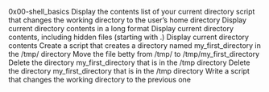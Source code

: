 0x00-shell_basics
Display the contents list of your current directory
script that changes the working directory to the user’s home directory
Display current directory contents in a long format
Display current directory contents, including hidden files (starting with .)
Display current directory contents
Create a script that creates a directory named my_first_directory in the /tmp/ directory
Move the file betty from /tmp/ to /tmp/my_first_directory
Delete the directory my_first_directory that is in the /tmp directory
Delete the directory my_first_directory that is in the /tmp directory
Write a script that changes the working directory to the previous one
